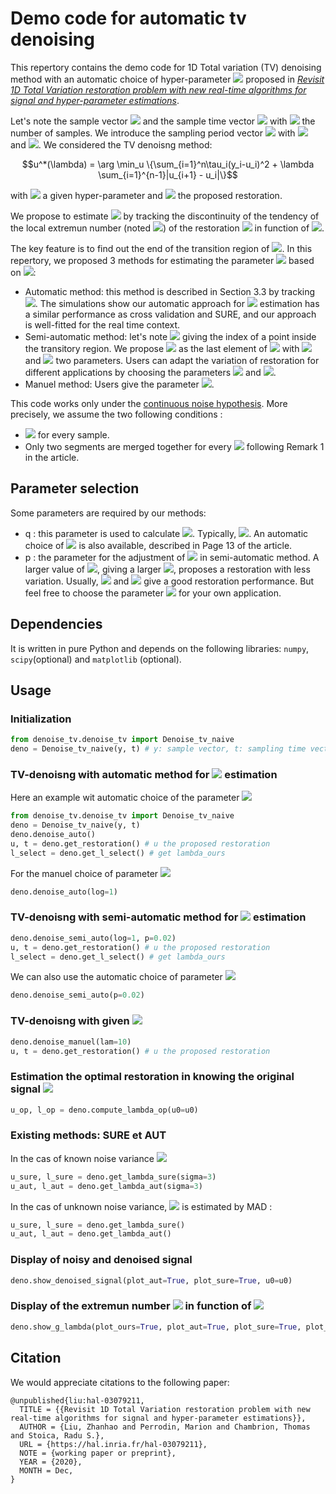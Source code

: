 # Demo code for automatic tv denoising
This repertory contains the demo code for 1D Total variation (TV) denoising method with an automatic choice of hyper-parameter <img src="https://render.githubusercontent.com/render/math?math=\lambda"> proposed in  *[Revisit 1D Total Variation restoration problem with new real-time algorithms for signal and hyper-parameter estimations](https://hal.inria.fr/hal-03079211)*. 

Let's note the sample vector <img src="https://render.githubusercontent.com/render/math?math=y = (y_1, \cdots, y_n)"> and the sample time vector <img src="https://render.githubusercontent.com/render/math?math=t = (t_1, \cdots, t_n)"> with <img src="https://render.githubusercontent.com/render/math?math=n"> the number of samples. We introduce the sampling period vector <img src="https://render.githubusercontent.com/render/math?math=\tau = (\tau_1, \cdots, \tau_n)"> with <img src="https://render.githubusercontent.com/render/math?math=\tau_i = t_{i+1}- t_i"> and <img src="https://render.githubusercontent.com/render/math?math=\tau_1 = \tau_2">. We considered the TV denoisng method:
```math
u^*(\lambda) = \arg \min_u \{\sum_{i=1}^n\tau_i(y_i-u_i)^2 + \lambda \sum_{i=1}^{n-1}|u_{i+1} - u_i|\}
```
with <img src="https://render.githubusercontent.com/render/math?math=\lambda"> a given hyper-parameter and <img src="https://render.githubusercontent.com/render/math?math=u^*(\lambda)"> the proposed restoration.

We propose to estimate <img src="https://render.githubusercontent.com/render/math?math=\lambda"> by tracking the discontinuity of the tendency of the local extremun number (noted <img src="https://render.githubusercontent.com/render/math?math=g(\lambda)">) of the restoration <img src="https://render.githubusercontent.com/render/math?math=u^*(\lambda)"> in function of <img src="https://render.githubusercontent.com/render/math?math=\lambda">. 

The key feature is to find out the end of the transition region of <img src="https://render.githubusercontent.com/render/math?math=\partial^2 g(\lambda)">. In this repertory, we proposed 3 methods for estimating the parameter <img src="https://render.githubusercontent.com/render/math?math=\lambda"> based on <img src="https://render.githubusercontent.com/render/math?math=\partial^2 g(\lambda)">:
* Automatic method: this method is described in Section 3.3 by tracking <img src="https://render.githubusercontent.com/render/math?math=\partial^4 g(\lambda)">. The simulations show our automatic approach for <img src="https://render.githubusercontent.com/render/math?math=\lambda"> estimation has a similar performance as cross validation and SURE, and our approach is well-fitted for the real time context.
* Semi-automatic method: let's note <img src="https://render.githubusercontent.com/render/math?math=\lambda_{trans} = \arg\max  \partial^2 g(\lambda)"> giving the index of a point inside the transitory region. We propose <img src="https://render.githubusercontent.com/render/math?math=\lambda_{semi}"> as the last element of <img src="https://render.githubusercontent.com/render/math?math=\{\lambda > \lambda_{trans} |\lambda\in \lambda^g\} \cup \{\partial^2 g(\lambda) \geq \partial^2 g(\lambda_{trans} - n\times p \times 10\log_{10}q)\}"> with <img src="https://render.githubusercontent.com/render/math?math=p"> and <img src="https://render.githubusercontent.com/render/math?math=q"> two parameters. Users can adapt the variation of restoration for different applications by choosing the parameters <img src="https://render.githubusercontent.com/render/math?math=p"> and <img src="https://render.githubusercontent.com/render/math?math=q">.
* Manuel method: Users give the parameter <img src="https://render.githubusercontent.com/render/math?math=\lambda">.

This code works only under the <ins>continuous noise hypothesis</ins>. More precisely, we assume the two following conditions :
* <img src="https://render.githubusercontent.com/render/math?math=y_i \neq y_{i+1}"> for every sample.
* Only two segments are merged together for every <img src="https://render.githubusercontent.com/render/math?math=\lambda \in \Lambda"> following Remark 1 in the article.

## Parameter selection 
Some parameters are required by our methods:
* q : this parameter is used to calculate <img src="https://render.githubusercontent.com/render/math?math=\partial^2 g(\lambda)">. Typically, <img src="https://render.githubusercontent.com/render/math?math=0.5\leq q\leq 1">. An automatic choice of <img src="https://render.githubusercontent.com/render/math?math=q"> is also available, described in Page 13 of the article.
* p : the parameter for the adjustment of <img src="https://render.githubusercontent.com/render/math?math=\lambda"> in semi-automatic method. A larger value of <img src="https://render.githubusercontent.com/render/math?math=p">, giving a larger <img src="https://render.githubusercontent.com/render/math?math=\lambda">, proposes a restoration with less variation. Usually, <img src="https://render.githubusercontent.com/render/math?math=\log_{10} q = 1"> and  <img src="https://render.githubusercontent.com/render/math?math=p=0.02"> give a good restoration performance. But feel free to choose the parameter <img src="https://render.githubusercontent.com/render/math?math=p"> for your own application.

## Dependencies
It is written in pure Python and depends on the following libraries: `numpy`, `scipy`(optional) and `matplotlib` (optional).

 

## Usage
### Initialization 

```python
from denoise_tv.denoise_tv import Denoise_tv_naive
deno = Denoise_tv_naive(y, t) # y: sample vector, t: sampling time vector
```

### TV-denoisng with automatic method for <img src="https://render.githubusercontent.com/render/math?math=\lambda"> estimation
Here an example wit automatic choice of the parameter <img src="https://render.githubusercontent.com/render/math?math=q">
```python
from denoise_tv.denoise_tv import Denoise_tv_naive
deno = Denoise_tv_naive(y, t)
deno.denoise_auto()
u, t = deno.get_restoration() # u the proposed restoration
l_select = deno.get_l_select() # get lambda_ours
```

For the manuel choice of parameter <img src="https://render.githubusercontent.com/render/math?math=\log_{10}(q) = 1">
```python
deno.denoise_auto(log=1)
```
### TV-denoisng with semi-automatic method for <img src="https://render.githubusercontent.com/render/math?math=\lambda"> estimation
```python
deno.denoise_semi_auto(log=1, p=0.02)
u, t = deno.get_restoration() # u the proposed restoration
l_select = deno.get_l_select() # get lambda_ours
```
We can also use the automatic choice of parameter <img src="https://render.githubusercontent.com/render/math?math=q">
```python
deno.denoise_semi_auto(p=0.02)
```
### TV-denoisng with given <img src="https://render.githubusercontent.com/render/math?math=\lambda">
```python
deno.denoise_manuel(lam=10)
u, t = deno.get_restoration() # u the proposed restoration
```
### Estimation the optimal restoration in knowing the original signal <img src="https://render.githubusercontent.com/render/math?math=u0">
```python
u_op, l_op = deno.compute_lambda_op(u0=u0)
```

### Existing methods: SURE et AUT
In the cas of known noise variance <img src="https://render.githubusercontent.com/render/math?math=\sigma^2 = 9"> 
```python
u_sure, l_sure = deno.get_lambda_sure(sigma=3)
u_aut, l_aut = deno.get_lambda_aut(sigma=3)
```

In the cas of unknown noise variance, <img src="https://render.githubusercontent.com/render/math?math=\sigma"> is estimated by MAD :
```python
u_sure, l_sure = deno.get_lambda_sure()
u_aut, l_aut = deno.get_lambda_aut()
```

### Display of noisy and denoised signal 
```python
deno.show_denoised_signal(plot_aut=True, plot_sure=True, u0=u0)
```

    
### Display of the extremun number <img src="https://render.githubusercontent.com/render/math?math=g(\lambda)"> in function of <img src="https://render.githubusercontent.com/render/math?math=\lambda">
```python
deno.show_g_lambda(plot_ours=True, plot_aut=True, plot_sure=True, plot_op=True)
```


## Citation
We would appreciate citations to the following paper:
```
@unpublished{liu:hal-03079211,
  TITLE = {{Revisit 1D Total Variation restoration problem with new real-time algorithms for signal and hyper-parameter estimations}},
  AUTHOR = {Liu, Zhanhao and Perrodin, Marion and Chambrion, Thomas and Stoica, Radu S.},
  URL = {https://hal.inria.fr/hal-03079211},
  NOTE = {working paper or preprint},
  YEAR = {2020},
  MONTH = Dec,
}
```